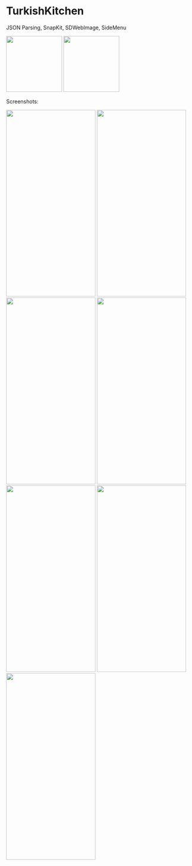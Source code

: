 # TurkishKitchen
JSON Parsing, SnapKit, SDWebImage, SideMenu


<p>
<img src="https://user-images.githubusercontent.com/84919477/165484403-68715458-c977-453e-9cfd-aeaea81fc817.png" height="150" />
<img src="https://user-images.githubusercontent.com/84919477/165484388-387d32a1-8161-423f-8654-81ae0d5cef01.png" width="150" height="150" />
</p>
Screenshots:
<p>
<img src="https://user-images.githubusercontent.com/84919477/165484390-f861153a-1cb5-43be-b2bf-1d169b0ced40.png" width="240" height="500" />
 <img src="https://user-images.githubusercontent.com/84919477/165484363-f85903f6-5f9e-49e1-aabc-32d023f790ab.png" width="240" height="500" />
<img src="https://user-images.githubusercontent.com/84919477/165484405-047285ea-fe51-4ad3-8be6-7bb326a02c0e.png" width="240" height="500" />
<img src="https://user-images.githubusercontent.com/84919477/165484415-67e81afc-15d3-4abb-94e4-0f851662d943.png" width="240" height="500" />
<img src="https://user-images.githubusercontent.com/84919477/165484424-ace69b4f-7924-4392-9ed3-2551f35ffde7.png" width="240" height="500" />
<img src="https://user-images.githubusercontent.com/84919477/165484413-795c8b12-68f2-437b-9e08-f7ade8b28706.png" width="240" height="500" />
<img src="https://user-images.githubusercontent.com/84919477/165484407-7357a593-ae17-450a-a032-575cf1730c06.png" width="240" height="500" />
</p>
